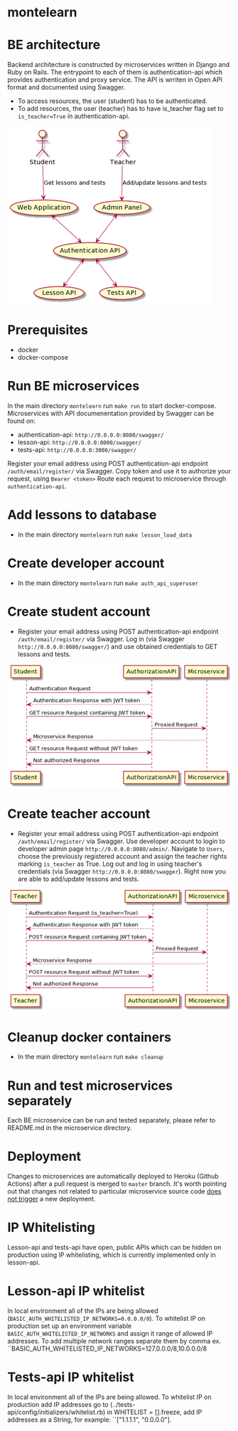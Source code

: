 ﻿# montelearn


# BE architecture
Backend architecture is constructed by microservices written in Django and Ruby on Rails.
The entrypoint to each of them is authentication-api which provides authentication and proxy service.
The API is wrriten in Open API format and documented using Swagger.

- To access resources, the user (student) has to be authenticated.
- To add resources, the user (teacher) has to have is_teacher flag set to `is_teacher=True` in authentication-api.

![Architecture](../diagrams/architecture-diagram.png)

# Prerequisites
- docker
- docker-compose

# Run BE microservices
In the main directory `montelearn` run `make run` to start docker-compose.
Microservices with API documenentation provided by Swagger can be found on:
- authentication-api: `http://0.0.0.0:8080/swagger/`
- lesson-api: `http://0.0.0.0:8000/swagger/`
- tests-api: `http://0.0.0.0:3000/swagger/`

Register your email address using POST authentication-api endpoint `/auth/email/register/` via Swagger.
Copy token and use it to authorize your request, using `Bearer <token>`
Route each request to microservice through `authentication-api`.

# Add lessons to database
- In the main directory `montelearn` run `make lesson_load_data`

# Create developer account
- In the main directory `montelearn` run `make auth_api_superuser`

# Create student account
- Register your email address using POST authentication-api endpoint `/auth/email/register/` via Swagger.
  Log in (via Swagger `http://0.0.0.0:8080/swagger/`) and use obtained credentials to GET lessons and tests.

![Student diagram](../diagrams/student-diagram.png)

# Create teacher account
- Register your email address using POST authentication-api endpoint `/auth/email/register/` via Swagger.
  Use developer account to login to developer admin page `http://0.0.0.0:8080/admin/`.
  Navigate to `Users`, choose the previously registered account and assign the teacher rights marking `is_teacher` as True.
  Log out and log in using teacher's credentials (via Swagger `http://0.0.0.0:8080/swagger`).
  Right now you are able to add/update lessons and tests.

![Teacher diagram](../diagrams/teacher-diagram.png)

# Cleanup docker containers
- In the main directory `montelearn` run `make cleanup`

# Run and test microservices separately
Each BE microservice can be run and tested separately, please refer to README.md in the microservice directory.

# Deployment
Changes to microservices are automatically deployed to Heroku (Github Actions) after a pull request is merged to `master` branch. It's worth pointing out that changes not related to particular microservice source code <u>does not trigger</u> a new deployment.


# IP Whitelisting
Lesson-api and tests-api have open, public APIs which can be hidden on production using IP whitelisting, which is currently implemented only in lesson-api.

# Lesson-api IP whitelist
In local environment all of the IPs are being allowed (`BASIC_AUTH_WHITELISTED_IP_NETWORKS=0.0.0.0/0`).
To whitelist IP on production set up an environment variable `BASIC_AUTH_WHITELISTED_IP_NETWORKS` and assign it range of allowed IP addresses.
To add multiple network ranges separate them by comma ex. ``BASIC_AUTH_WHITELISTED_IP_NETWORKS=127.0.0.0/8,10.0.0.0/8

# Tests-api IP whitelist
In local environment all of the IPs are being allowed.
To whitelist IP on production add IP addresses go to (../tests-api/config/initializers/whitelist.rb) in WHITELIST = [].freeze, add IP addresses as a String, for example: ``["1.1.1.1", "0.0.0.0"].
